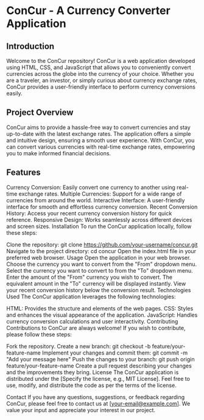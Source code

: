 # ConCur - A Currency Converter Application

## Introduction
Welcome to the ConCur repository! ConCur is a web application developed using HTML, CSS, and JavaScript that allows you to conveniently convert currencies across the globe into the currency of your choice. Whether you are a traveler, an investor, or simply curious about currency exchange rates, ConCur provides a user-friendly interface to perform currency conversions easily.

## Project Overview
ConCur aims to provide a hassle-free way to convert currencies and stay up-to-date with the latest exchange rates. The application offers a simple and intuitive design, ensuring a smooth user experience. With ConCur, you can convert various currencies with real-time exchange rates, empowering you to make informed financial decisions.

## Features
Currency Conversion: Easily convert one currency to another using real-time exchange rates.
Multiple Currencies: Support for a wide range of currencies from around the world.
Interactive Interface: A user-friendly interface for smooth and effortless currency conversion.
Recent Conversion History: Access your recent currency conversion history for quick reference.
Responsive Design: Works seamlessly across different devices and screen sizes.
Installation
To run the ConCur application locally, follow these steps:

Clone the repository: git clone https://github.com/your-username/concur.git
Navigate to the project directory: cd concur
Open the index.html file in your preferred web browser.
Usage
Open the application in your web browser.
Choose the currency you want to convert from the "From" dropdown menu.
Select the currency you want to convert to from the "To" dropdown menu.
Enter the amount of the "From" currency you wish to convert.
The equivalent amount in the "To" currency will be displayed instantly.
View your recent conversion history below the conversion result.
Technologies Used
The ConCur application leverages the following technologies:

HTML: Provides the structure and elements of the web pages.
CSS: Styles and enhances the visual appearance of the application.
JavaScript: Handles currency conversion calculations and user interactivity.
Contributing
Contributions to ConCur are always welcome! If you wish to contribute, please follow these steps:

Fork the repository.
Create a new branch: git checkout -b feature/your-feature-name
Implement your changes and commit them: git commit -m "Add your message here"
Push the changes to your branch: git push origin feature/your-feature-name
Create a pull request describing your changes and the improvements they bring.
License
The ConCur application is distributed under the [Specify the license, e.g., MIT License]. Feel free to use, modify, and distribute the code as per the terms of the license.

Contact
If you have any questions, suggestions, or feedback regarding ConCur, please feel free to contact us at [your-email@example.com]. We value your input and appreciate your interest in our project.
